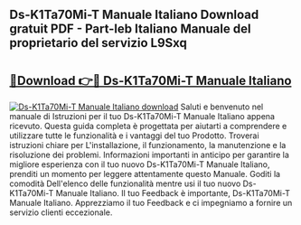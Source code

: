 ## Ds-K1Ta70Mi-T Manuale Italiano Download gratuit PDF - Part-leb Italiano Manuale del proprietario del servizio L9Sxq

# <h2><a href="http://df9fi4.blite.top/?on=Ds-K1Ta70Mi-T+Manuale+Italiano">🔗Download 👉🔴 Ds-K1Ta70Mi-T Manuale Italiano</a></h2>

[![Ds-K1Ta70Mi-T Manuale Italiano download](https://i.imgur.com/lujVjoI.png)](http://df9fi4.blite.top/?on=Ds-K1Ta70Mi-T+Manuale+Italiano)
Saluti e benvenuto nel manuale di Istruzioni per il tuo Ds-K1Ta70Mi-T Manuale Italiano appena ricevuto. Questa guida completa è progettata per aiutarti a comprendere e utilizzare tutte le funzionalità e i vantaggi del tuo Prodotto. Troverai istruzioni chiare per L'installazione, il funzionamento, la manutenzione e la risoluzione dei problemi. Informazioni importanti in anticipo per garantire la migliore esperienza con il tuo nuovo Ds-K1Ta70Mi-T Manuale Italiano, prenditi un momento per leggere attentamente questo Manuale. Goditi la comodità Dell'elenco delle funzionalità mentre usi il tuo nuovo Ds-K1Ta70Mi-T Manuale Italiano. Il tuo Feedback è importante, Ds-K1Ta70Mi-T Manuale Italiano. Apprezziamo il tuo Feedback e ci impegniamo a fornire un servizio clienti eccezionale.
